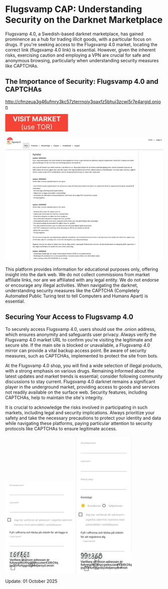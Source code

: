 # Flugsvamp CAP: Understanding Security on the Darknet Marketplace

Flugsvamp 4.0, a Swedish-based darknet marketplace, has gained prominence as a hub for trading illicit goods, with a particular focus on drugs. If you're seeking access to the Flugsvamp 4.0 market, locating the correct link (flugsvamp 4.0 link) is essential. However, given the inherent risks, exercising caution and employing a VPN are crucial for safe and anonymous browsing, particularly when understanding security measures like CAPTCHAs.

## The Importance of Security: Flugsvamp 4.0 and CAPTCHAs

http://cfmzeua3g46ufmry3kc57zterrnoiy3qaxfz5bhuj3zcwi5r7e4argid.onion

[<img src="/skins/border.webp" width="200">](http://cfmzeua3g46ufmry3kc57zterrnoiy3qaxfz5bhuj3zcwi5r7e4argid.onion)

<a href="http://cfmzeua3g46ufmry3kc57zterrnoiy3qaxfz5bhuj3zcwi5r7e4argid.onion"><img src="/skins/open.webp" alt="image" style="max-width: 100%;"></a>

This platform provides information for educational purposes only, offering insight into the dark web. We do not collect commissions from market affiliate links, nor are we affiliated with any legal entity. We do not endorse or encourage any illegal activities. When navigating the darknet, understanding security measures like the CAPTCHA (Completely Automated Public Turing test to tell Computers and Humans Apart) is essential.

## Securing Your Access to Flugsvamp 4.0

To securely access Flugsvamp 4.0, users should use the .onion address, which ensures anonymity and safeguards user privacy. Always verify the Flugsvamp 4.0 market URL to confirm you're visiting the legitimate and secure site. If the main site is blocked or unavailable, a Flugsvamp 4.0 mirror can provide a vital backup access point. Be aware of security measures, such as CAPTCHAs, implemented to protect the site from bots.

At the Flugsvamp 4.0 shop, you will find a wide selection of illegal products, with a strong emphasis on various drugs. Remaining informed about the latest updates and market trends is essential; consider following community discussions to stay current. Flugsvamp 4.0 darknet remains a significant player in the underground market, providing access to goods and services not readily available on the surface web. Security features, including CAPTCHAs, help to maintain the site's integrity.

It is crucial to acknowledge the risks involved in participating in such markets, including legal and security implications. Always prioritize your safety and take the necessary precautions to protect your identity and data while navigating these platforms, paying particular attention to security protocols like CAPTCHAs to ensure legitimate access.

<a href="http://cfmzeua3g46ufmry3kc57zterrnoiy3qaxfz5bhuj3zcwi5r7e4argid.onion"><img src="/skins/part.webp" alt="image" style="max-width: 100%;"></a>  <a href="http://cfmzeua3g46ufmry3kc57zterrnoiy3qaxfz5bhuj3zcwi5r7e4argid.onion"><img src="/skins/footer.webp" alt="image" style="max-width: 100%;"></a>





















Update:  01 October 2025